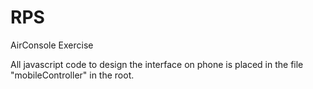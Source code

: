 # RPS
AirConsole Exercise

<P> All javascript code to design the interface on phone is placed in the file "mobileController" in the root. 